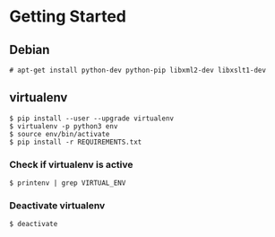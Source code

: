 # Getting Started

## Debian

    # apt-get install python-dev python-pip libxml2-dev libxslt1-dev

## virtualenv

    $ pip install --user --upgrade virtualenv
    $ virtualenv -p python3 env
    $ source env/bin/activate
    $ pip install -r REQUIREMENTS.txt

### Check if virtualenv is active

    $ printenv | grep VIRTUAL_ENV

### Deactivate virtualenv

    $ deactivate
